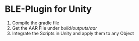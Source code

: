 # BLE-Plugin for Unity
1. Compile the gradle file
2. Get the AAR File under *build/outputs/aar*
3. Integrate the Scripts in Unity and apply them to any Object

